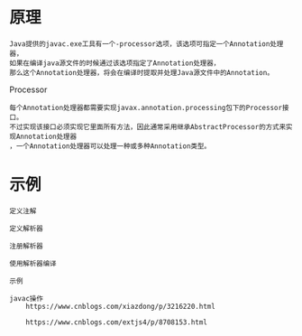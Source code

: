 
# 原理


	Java提供的javac.exe工具有一个-processor选项，该选项可指定一个Annotation处理器，
	如果在编译java源文件的时候通过该选项指定了Annotation处理器，
	那么这个Annotation处理器，将会在编译时提取并处理Java源文件中的Annotation。


Processor

	每个Annotation处理器都需要实现javax.annotation.processing包下的Processor接口。
	不过实现该接口必须实现它里面所有方法，因此通常采用继承AbstractProcessor的方式来实现Annotation处理器
	，一个Annotation处理器可以处理一种或多种Annotation类型。



# 示例


	定义注解

	定义解析器

	注册解析器

	使用解析器编译

	示例
	
	javac操作
		https://www.cnblogs.com/xiazdong/p/3216220.html
		
		https://www.cnblogs.com/extjs4/p/8708153.html


